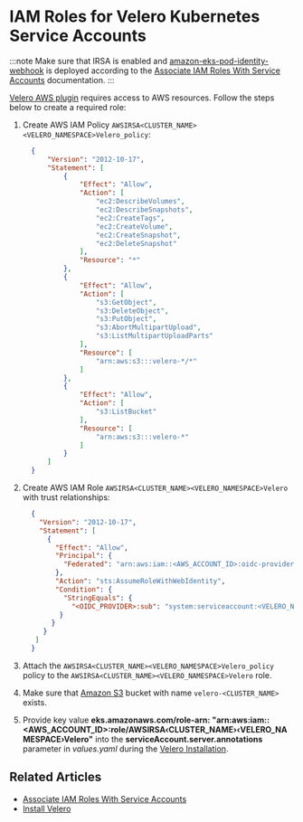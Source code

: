 # IAM Roles for Velero Kubernetes Service Accounts

:::note
  Make sure that IRSA is enabled and [amazon-eks-pod-identity-webhook](https://github.com/aws/amazon-eks-pod-identity-webhook/tree/master) is deployed according to the [Associate IAM Roles With Service Accounts](../infrastructure-providers/aws/) documentation.
:::

[Velero AWS plugin](https://github.com/vmware-tanzu/velero-plugin-for-aws) requires access to AWS resources. Follow the steps below to create a required role:

1. Create AWS IAM Policy `AWSIRSA<CLUSTER_NAME><VELERO_NAMESPACE>Velero_policy`:

    ```json
      {
          "Version": "2012-10-17",
          "Statement": [
              {
                  "Effect": "Allow",
                  "Action": [
                      "ec2:DescribeVolumes",
                      "ec2:DescribeSnapshots",
                      "ec2:CreateTags",
                      "ec2:CreateVolume",
                      "ec2:CreateSnapshot",
                      "ec2:DeleteSnapshot"
                  ],
                  "Resource": "*"
              },
              {
                  "Effect": "Allow",
                  "Action": [
                      "s3:GetObject",
                      "s3:DeleteObject",
                      "s3:PutObject",
                      "s3:AbortMultipartUpload",
                      "s3:ListMultipartUploadParts"
                  ],
                  "Resource": [
                      "arn:aws:s3:::velero-*/*"
                  ]
              },
              {
                  "Effect": "Allow",
                  "Action": [
                      "s3:ListBucket"
                  ],
                  "Resource": [
                      "arn:aws:s3:::velero-*"
                  ]
              }
          ]
      }
    ```

2. Create AWS IAM Role `AWSIRSA<CLUSTER_NAME><VELERO_NAMESPACE>Velero` with trust relationships:

    ```json
      {
        "Version": "2012-10-17",
        "Statement": [
          {
            "Effect": "Allow",
            "Principal": {
              "Federated": "arn:aws:iam::<AWS_ACCOUNT_ID>:oidc-provider/<OIDC_PROVIDER>"
            },
            "Action": "sts:AssumeRoleWithWebIdentity",
            "Condition": {
              "StringEquals": {
                "<OIDC_PROVIDER>:sub": "system:serviceaccount:<VELERO_NAMESPACE>:edp-velero"
             }
           }
         }
       ]
      }
    ```

3. Attach the `AWSIRSA<CLUSTER_NAME><VELERO_NAMESPACE>Velero_policy` policy to the `AWSIRSA<CLUSTER_NAME><VELERO_NAMESPACE>Velero` role.

4. Make sure that [Amazon S3](https://aws.amazon.com/s3/) bucket with name `velero-<CLUSTER_NAME>` exists.

5. Provide key value **eks.amazonaws.com/role-arn: "arn:aws:iam::\<AWS_ACCOUNT_ID\>:role/AWSIRSA‹CLUSTER_NAME›‹VELERO_NAMESPACE›Velero"** into the **serviceAccount.server.annotations** parameter in _values.yaml_ during the [Velero Installation](install-velero.md#installation).

## Related Articles

* [Associate IAM Roles With Service Accounts](../infrastructure-providers/aws/enable-irsa.md)
* [Install Velero](install-velero.md)

